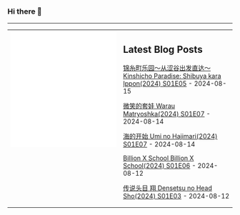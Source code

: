 ### Hi there 👋

<!--
**etng/etng** is a ✨ _special_ ✨ repository because its `README.md` (this file) appears on your GitHub profile.

Here are some ideas to get you started:

- 🔭 I’m currently working on ...
- 🌱 I’m currently learning ...
- 👯 I’m looking to collaborate on ...
- 🤔 I’m looking for help with ...
- 💬 Ask me about ...
- 📫 How to reach me: ...
- 😄 Pronouns: ...
- ⚡ Fun fact: ...
-->


---

<table>
<tr>
<td valign="top" width="50%">
<img src="metrics.svg" alt="Metric" />
</td>
<td valign="top" width="50%">

## Latest Blog Posts
<!-- blog start -->
[锦糸町乐园～从涩谷出发直达～ Kinshicho Paradise: Shibuya kara Ippon(2024) S01E05](http://www.fanxinzhui.com/rr/2579#S01E05) - 2024-08-15

[微笑的套娃 Warau Matryoshka(2024) S01E07](http://www.fanxinzhui.com/rr/2571#S01E07) - 2024-08-14

[海的开始 Umi no Hajimari(2024) S01E07](http://www.fanxinzhui.com/rr/2572#S01E07) - 2024-08-14

[Billion X School Billion X School(2024) S01E06](http://www.fanxinzhui.com/rr/2574#S01E06) - 2024-08-12

[传说头目 翔 Densetsu no Head Sho(2024) S01E03](http://www.fanxinzhui.com/rr/2582#S01E03) - 2024-08-12
<!-- blog end -->

</td></tr></table>


